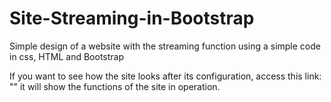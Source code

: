 # Site-Streaming-in-Bootstrap
Simple design of a website with the streaming function using a simple code in css, HTML and Bootstrap



If you want to see how the site looks after its configuration, access this link: "" 
it will show the functions of the site in operation.
